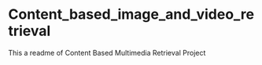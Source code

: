 # Content_based_image_and_video_retrieval

This a readme of Content Based Multimedia Retrieval Project
